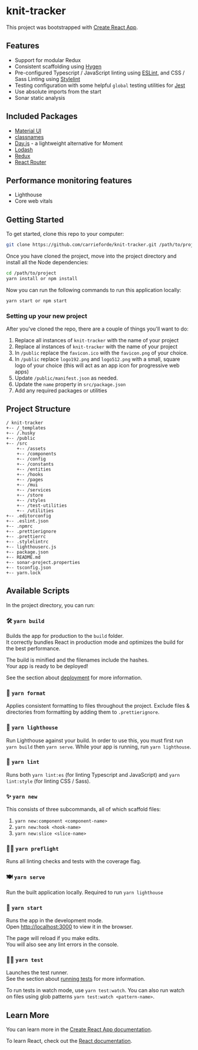 # knit-tracker

This project was bootstrapped with [Create React App](https://github.com/facebook/create-react-app).

## Features

- Support for modular Redux
- Consistent scaffolding using [Hygen](https://www.hygen.io/)
- Pre-configured Typescript / JavaScript linting using [ESLint](https://eslint.org/), and CSS / Sass Linting using [Stylelint](https://stylelint.io/)
- Testing configuration with some helpful `global` testing utilities for [Jest](https://jestjs.io/)
- Use absolute imports from the start
- Sonar static analysis

## Included Packages

- [Material UI](https://mui.com/)
- [classnames](https://github.com/JedWatson/classnames)
- [Day.js](https://day.js.org/) - a lightweight alternative for Moment
- [Lodash](https://lodash.com/)
- [Redux](https://redux.js.org/api/api-reference)
- [React Router](https://reactrouter.com/docs/en/v6)

## Performance monitoring features

- Lighthouse
- Core web vitals

## Getting Started

To get started, clone this repo to your computer:

```sh
git clone https://github.com/carrieforde/knit-tracker.git /path/to/project
```

Once you have cloned the project, move into the project directory and install all the Node dependencies:

```sh
cd /path/to/project
yarn install or npm install
```

Now you can run the following commands to run this application locally:

```sh
yarn start or npm start
```

### Setting up your new project

After you've cloned the repo, there are a couple of things you'll want to do:

1. Replace all instances of `knit-tracker` with the name of your project
1. Replace al instances of `knit-tracker` with the name of your project
1. In `/public` replace the `favicon.ico` with the `favicon.png` of your choice.
1. In `/public` replace `logo192.png` and `logo512.png` with a small, square logo of your choice (this will act as an app icon for progressive web apps)
1. Update `/public/manifest.json` as needed.
1. Update the `name` property in `src/package.json`
1. Add any required packages or utilities

## Project Structure

```
/ knit-tracker
+-- /_templates
+-- /.husky
+-- /public
+-- /src
    +-- /assets
    +-- /components
    +-- /config
    +-- /constants
    +-- /entities
    +-- /hooks
    +-- /pages
    +-- /mui
    +-- /services
    +-- /store
    +-- /styles
    +-- /test-utilities
    +-- /utilities
+-- .editorconfig
+-- .eslint.json
+-- .npmrc
+-- .prettierignore
+-- .prettierrc
+-- .stylelintrc
+-- lighthouserc.js
+-- package.json
+-- README.md
+-- sonar-project.properties
+-- tsconfig.json
+-- yarn.lock
```

## Available Scripts

In the project directory, you can run:

### 🛠 `yarn build`

Builds the app for production to the `build` folder.\
It correctly bundles React in production mode and optimizes the build for the best performance.

The build is minified and the filenames include the hashes.\
Your app is ready to be deployed!

See the section about [deployment](https://facebook.github.io/create-react-app/docs/deployment) for more information.

### 💅 `yarn format`

Applies consistent formatting to files throughout the project. Exclude files & directories from formatting by adding them to `.prettierignore`.

### 🔦 `yarn lighthouse`

Run Lighthouse against your build. In order to use this, you must first run `yarn build` then `yarn serve`. While your app is running, run `yarn lighthouse`.

### 🧽 `yarn lint`

Runs both `yarn lint:es` (for linting Typescript and JavaScript) and `yarn lint:style` (for linting CSS / Sass).

### ✨ `yarn new`

This consists of three subcommands, all of which scaffold files:

1. `yarn new:component <component-name>`
2. `yarn new:hook <hook-name>`
3. `yarn new:slice <slice-name>`

### 🧑‍🚀 `yarn preflight`

Runs all linting checks and tests with the coverage flag.

### 🍽 `yarn serve`

Run the built application locally. Required to run `yarn lighthouse`

### 🏃 `yarn start`

Runs the app in the development mode.\
Open [http://localhost:3000](http://localhost:3000) to view it in the browser.

The page will reload if you make edits.\
You will also see any lint errors in the console.

### 🧑‍🔬 `yarn test`

Launches the test runner.\
See the section about [running tests](https://facebook.github.io/create-react-app/docs/running-tests) for more information.

To run tests in watch mode, use `yarn test:watch`. You can also run watch on files using glob patterns `yarn test:watch <pattern-name>`.

## Learn More

You can learn more in the [Create React App documentation](https://facebook.github.io/create-react-app/docs/getting-started).

To learn React, check out the [React documentation](https://reactjs.org/).
